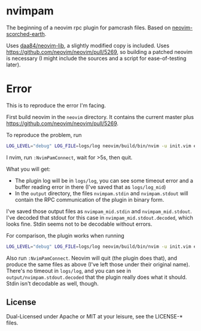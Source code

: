 # nvimpam

The beginning of a neovim rpc plugin for pamcrash files. Based on
[neovim-scorched-earth](https://github.com/boxofrox/neovim-scorched-earth).

Uses [daa84/neovim-lib](https://github.com/daa84/neovim-lib), a slightly
modified copy is included. Uses https://github.com/neovim/neovim/pull/5269, so
building a patched neovim is necessary (I might include the sources and a script
for ease-of-testing later).

# Error

This is to reproduce the error I'm facing.

First build neovim in the `neovim` directory. It contains the current master
plus https://github.com/neovim/neovim/pull/5269.

To reproduce the problem, run

```sh
LOG_LEVEL="debug" LOG_FILE=logs/log neovim/build/bin/nvim -u init.vim examples/Truck_Front_mid.pc
```

I nvim, run `:NvimPamConnect`, wait for >5s, then quit.

What you will get:
- The plugin log will be in `logs/log`, you can see some timeout error and a
  buffer reading error in there (I've saved that as `logs/log_mid`)
- In the `output` directory, the files `nvimpam.stdin` and `nvimpam.stdout` will
  contain the RPC communication of the plugin in binary form.

I've saved those output files as `nvimpam_mid.stdin` and `nvimpam_mid.stdout`.
I've decoded that stdout for this case in `nvimpam_mid.stdout.decoded`, which
looks fine. Stdin seems not to be decodable without errors.


For comparison, the plugin works when running

```sh
LOG_LEVEL="debug" LOG_FILE=logs/log neovim/build/bin/nvim -u init.vim examples/Truck_Front.pc
```

Also run `:NvimPamConnect`. Neovim will quit (the plugin does that), and produce
the same files as above (I've left those under their original name). There's no
timeout in `logs/log`, and you can see in `output/nvimpam.stdout.decoded` that
the plugin really does what it should. Stdin isn't decodable as well, though.

## License

Dual-Licensed under Apache or MIT at your leisure, see the LICENSE-\* files.
